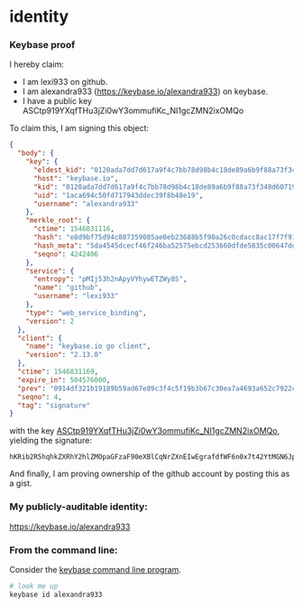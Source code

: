 # identity

### Keybase proof

I hereby claim:

  * I am lexi933 on github.
  * I am alexandra933 (https://keybase.io/alexandra933) on keybase.
  * I have a public key ASCtp919YXqfTHu3jZi0wY3ommufiKc_NI1gcZMN2ixOMQo

To claim this, I am signing this object:

```json
{
  "body": {
    "key": {
      "eldest_kid": "0120ada7dd7d617a9f4c7bb78d98b4c18de89a6b9f88a73f348d6071930dda2c4e310a",
      "host": "keybase.io",
      "kid": "0120ada7dd7d617a9f4c7bb78d98b4c18de89a6b9f88a73f348d6071930dda2c4e310a",
      "uid": "1aca694c50fd717943ddec39f8b48e19",
      "username": "alexandra933"
    },
    "merkle_root": {
      "ctime": 1546831116,
      "hash": "e8d9bf75d94c807359085ae0eb23688b5f90a26c0cdacc8ac17f7f915c44143f5e05d4c6a8e49b3780de65d88196daafc7c55255c0ccb39cced034c070f904a2",
      "hash_meta": "5da4545dcecf46f246ba52575ebcd253660dfde5835c00647dd4a37eb05c2d6b",
      "seqno": 4242406
    },
    "service": {
      "entropy": "pMIj53h2nApyVYhywETZWy8S",
      "name": "github",
      "username": "lexi933"
    },
    "type": "web_service_binding",
    "version": 2
  },
  "client": {
    "name": "keybase.io go client",
    "version": "2.13.0"
  },
  "ctime": 1546831169,
  "expire_in": 504576000,
  "prev": "0914df321b19189b59ad67e89c3f4c5f19b3b67c30ea7a4693a652c7922c225e",
  "seqno": 4,
  "tag": "signature"
}
```

with the key [ASCtp919YXqfTHu3jZi0wY3ommufiKc_NI1gcZMN2ixOMQo](https://keybase.io/alexandra933), yielding the signature:

```
hKRib2R5hqhkZXRhY2hlZMOpaGFzaF90eXBlCqNrZXnEIwEgrafdfWF6n0x7t42YtMGN6Jprn4inPzSNYHGTDdosTjEKp3BheWxvYWTESpcCBMQgCRTfMhsZGJtZrWfonD9MXxmztnww6npGk6ZSx5IsIl7EIKF0Pn84HkEqok1tZz4UBiE/temaMHwSjtNZbFkdlIKXAgHCo3NpZ8RAf0qNzzfKwtwyYwDY4L2fjqKNVCRmQ6gRFo2OiZE7k3/L1WlzVHSJYwxz+gLwpETAiWdJdQ/BSAhsS4kO/Dx/AKhzaWdfdHlwZSCkaGFzaIKkdHlwZQildmFsdWXEINcYtMucmEzKI76DgZeAwqRstJWWo5hckaxuRhyWyAreo3RhZ80CAqd2ZXJzaW9uAQ==

```

And finally, I am proving ownership of the github account by posting this as a gist.

### My publicly-auditable identity:

https://keybase.io/alexandra933

### From the command line:

Consider the [keybase command line program](https://keybase.io/download).

```bash
# look me up
keybase id alexandra933
```
